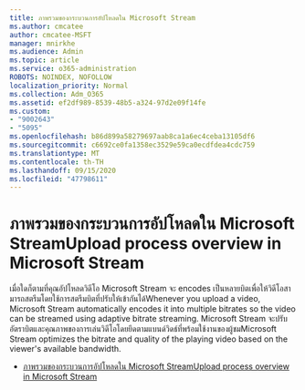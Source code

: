 ```yaml
---
title: ภาพรวมของกระบวนการอัปโหลดใน Microsoft Stream
ms.author: cmcatee
author: cmcatee-MSFT
manager: mnirkhe
ms.audience: Admin
ms.topic: article
ms.service: o365-administration
ROBOTS: NOINDEX, NOFOLLOW
localization_priority: Normal
ms.collection: Adm_O365
ms.assetid: ef2df989-8539-48b5-a324-97d2e09f14fe
ms.custom:
- "9002643"
- "5095"
ms.openlocfilehash: b86d899a58279697aab8ca1a6ec4ceba13105df6
ms.sourcegitcommit: c6692ce0fa1358ec3529e59ca0ecdfdea4cdc759
ms.translationtype: MT
ms.contentlocale: th-TH
ms.lasthandoff: 09/15/2020
ms.locfileid: "47798611"
---
```

# <a name="upload-process-overview-in-microsoft-stream"></a><span data-ttu-id="1fa5b-102">ภาพรวมของกระบวนการอัปโหลดใน Microsoft Stream</span><span class="sxs-lookup"><span data-stu-id="1fa5b-102">Upload process overview in Microsoft Stream</span></span>

<span data-ttu-id="1fa5b-103">เมื่อใดก็ตามที่คุณอัปโหลดวิดีโอ Microsoft Stream จะ encodes เป็นหลายบิตเพื่อให้วิดีโอสามารถสตรีมโดยใช้การสตรีมบิตที่ปรับให้เข้ากันได้</span><span class="sxs-lookup"><span data-stu-id="1fa5b-103">Whenever you upload a video, Microsoft Stream automatically encodes it into multiple bitrates so the video can be streamed using adaptive bitrate streaming.</span></span> <span data-ttu-id="1fa5b-104">Microsoft Stream จะปรับอัตราบิตและคุณภาพของการเล่นวิดีโอโดยยึดตามแบนด์วิดธ์ที่พร้อมใช้งานของผู้ชม</span><span class="sxs-lookup"><span data-stu-id="1fa5b-104">Microsoft Stream optimizes the bitrate and quality of the playing video based on the viewer's available bandwidth.</span></span>

- [<span data-ttu-id="1fa5b-105">ภาพรวมของกระบวนการอัปโหลดใน Microsoft Stream</span><span class="sxs-lookup"><span data-stu-id="1fa5b-105">Upload process overview in Microsoft Stream</span></span>](https://docs.microsoft.com/stream/upload-process-overview)
